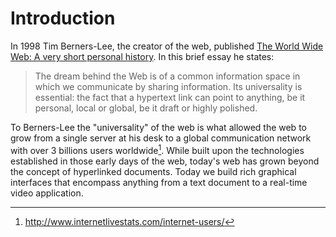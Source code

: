 # Introduction

In 1998 Tim Berners-Lee, the creator of the web, published [The World Wide Web: A very short personal history](https://www.w3.org/People/Berners-Lee/ShortHistory.html). In this brief essay he states:

> The dream behind the Web is of a common information space in which we communicate by sharing information. Its universality is essential: the fact that a hypertext link can point to anything, be it personal, local or global, be it draft or highly polished.

To Berners-Lee the "universality" of the web is what allowed the web to grow from a single server at his desk to a global communication network with over 3 billions users worldwide[^1]. While built upon the technologies established in those early days of the web, today's web has grown beyond the concept of hyperlinked documents. Today we build rich graphical interfaces that encompass anything from a text document to a real-time video application.


[^1]: http://www.internetlivestats.com/internet-users/

